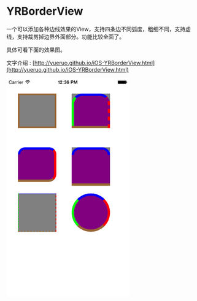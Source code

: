YRBorderView
============

一个可以添加各种边线效果的View，支持四条边不同弧度，粗细不同，支持虚线，支持裁剪掉边界外面部分。功能比较全面了。

具体可看下面的效果图。


文字介绍 : [http://yueruo.github.io/iOS-YRBorderView.html](http://yueruo.github.io/iOS-YRBorderView.html)

<img src="YRBorderViewDemo效果图.png" width=320 />